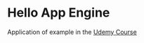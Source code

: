 # Hello App Engine

Application of example in the [Udemy Course][1]

[1]: https://www.udemy.com/build-scalable-apps-on-google-app-engine/